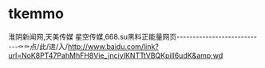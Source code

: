 # tkemmo
淮阴新闻网,天美传媒 星空传媒,668.su黑料正能量网页----------------------------⚰⚰点/此/进/入/http://www.baidu.com/link?url=NoK8PT47PahMhFH8Vie_jnciyIKNTTtVBQKpill6udK&amp;wd
